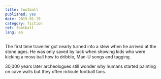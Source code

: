 ```yaml
---
title: football
published: yes
date: 2019-01-19
category: fiction
ref: football
lang: en
---
```


The first time traveller got nearly turned into a stew when he arrived at the stone ages. 
He was only saved by luck when showing kids who were kicking a moss ball how to dribble, Man-U songs and tagging.

30,000 years later archeologues still wonder why humans started painting on cave walls but they often ridicule football fans.
